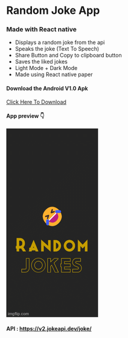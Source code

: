 # Random Joke App


### Made with React native

- Displays a random joke from the api 
- Speaks the joke (Text To Speech)
- Share Button and Copy to clipboard button
- Saves the liked jokes
- Light Mode + Dark Mode
- Made using React native paper

#### Download the Android V1.0 Apk
[Click Here To Download](https://github.com/akshayurs/joke-app-react-native/releases/download/apk/Random.Jokes.V1.0.apk)
#### App preview 👇
![app gif](https://github.com/akshayurs/joke-app-react-native/blob/master/assets/AppPreview.gif)

#### API : https://v2.jokeapi.dev/joke/
